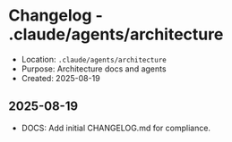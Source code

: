 # Changelog - .claude/agents/architecture

- Location: `.claude/agents/architecture`
- Purpose: Architecture docs and agents
- Created: 2025-08-19

## 2025-08-19
- DOCS: Add initial CHANGELOG.md for compliance.

